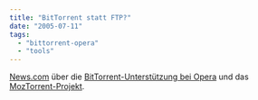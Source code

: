 ```yaml
---
title: "BitTorrent statt FTP?"
date: "2005-07-11"
tags: 
  - "bittorrent-opera"
  - "tools"
---
```


[News.com](http://news.com.com/Browsers+add+BitTorrent+support/2100-1032_3-5778480.html?tag=nefd.ac) über die [BitTorrent-Unterstützung bei Opera](http://www.opera.com/bittorrent/) und das [MozTorrent-Projekt](http://moztorrent.mozdev.org/).
